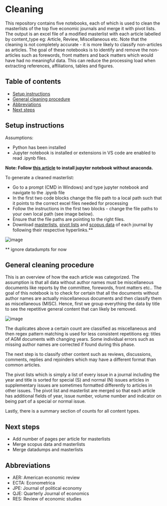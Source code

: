 # Cleaning

This repository contains five notebooks, each of which is used to clean the masterlists of the top five economic journals and merge it with pivot lists. The output is an excel file of a modified masterlist with each article labelled by content_type eg: Article, Review, Miscellaneous etc. Note that the cleaning is not completely accurate - it is more likely to classify non-articles as articles. The goal of these notebooks is to identify and remove the non-articles such as forewords, front matters and back matters which would have had no meaningful data. This can reduce the processing load when extracting references, affiliations, tables and figures.

## Table of contents
- [Setup instructions](#setup-instructions)
- [General cleaning procedure](#general-cleaning-procedure)
- [Abbreviations](#abbreviations)
- [Next steps](#next-steps)

## Setup instructions
Assumptions:

- Python has been installed
- Jupyter notebook is installed or extensions in VS code are enabled to read .ipynb files.

__Note: Follow [this article](https://betterprogramming.pub/install-jupyter-notebooks-without-anaconda-5a19ac20bae2) to install jupyter notebook without anaconda.__

To generate a cleaned masterlist:

- Go to a prompt (CMD in Windows) and type jupyter notebook and navigate to the .ipynb file
- In the first two code blocks change the file path to a local path such that it points to the correct excel files needed for processing
- Follow the instructions in the first two blocks - change the file paths to your own local path (see image below).
- Ensure that the file paths are pointing to the right files.
- Download [masterlists](https://drive.google.com/drive/folders/1bqs01QcpYeS-wi1jYrrnXkE0GsINqYLs), [pivot lists](https://drive.google.com/drive/folders/1nmxCa9po1drhWBoMOxi1660XI3FzElEf) and [scopus data](https://drive.google.com/drive/folders/1qh9XNus41zYXlSVwMzqNoERtXG16EKp3) of each journal by following their respective hyperlinks.**

![image](https://user-images.githubusercontent.com/80747408/170805388-00cce929-12e8-46ee-ac13-930c6148ecf9.png)


** ignore datadumpts for now

## General cleaning procedure
This is an overview of how the each article was categorized. The assumption is that all data without author names must be miscellaneous documents like reports by the committee, forewords, front matters etc.. The goal of this notebook is to check for certain that all the documents without author names are actually miscellaneous documents and then classify them as miscellaneous (MISC). Hence, first we group everything the data by title to see the repetitive general content that can likely be removed.

![image](https://user-images.githubusercontent.com/80747408/170804726-2cc3ec48-d4cb-4d5f-99ef-ac71696c4702.png)

The duplicates above a certain count are classified as miscellaneous and then regex pattern matching is used for less consistent repetitions eg: titles of AGM documents with changing years. Some individual errors such as missing author names are corrected if found during this phase.

The next step is to classify other content such as reviews, discussions, comments, replies and rejoinders which may have a different format than common articles.

The pivot lists which is simply a list of every issue in a journal including the year and title is sorted for special (S) and normal (N) issues articles in supplementary issues are sometimes formatted differently to articles in other issues. The pivot list and masterlist are merged so that each article has additional fields of year, issue number, volume number and indicator on being part of a special or normal issue.

Lastly, there is a summary section of counts for all content types.

## Next steps
- Add number of pages per article for masterlists
- Merge scopus data and masterlists
- Merge datadumps and masterlists

## Abbreviations
- AER: American economic review
- ECTA: Econometrica
- JPE: Journal of political economy
- QJE: Quarterly Journal of economics
- RES: Review of economic studies
